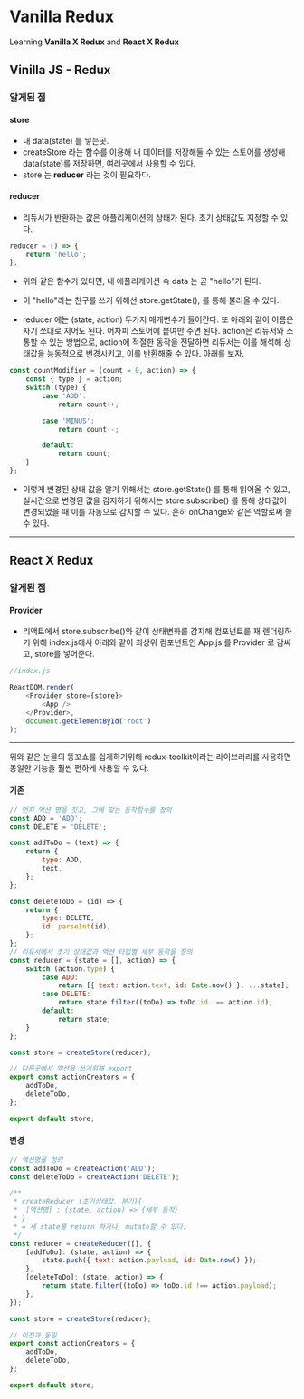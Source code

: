 # Vanilla Redux

Learning **Vanilla X Redux** and **React X Redux**

## Vinilla JS - Redux

### 알게된 점

#### store

-   내 data(state) 를 넣는곳.
-   createStore 라는 함수를 이용해 내 데이터를 저장해둘 수 있는 스토어를 생성해 data(state)를 저장하면, 여러곳에서 사용할 수 있다.
-   store 는 **reducer** 라는 것이 필요하다.

#### reducer

-   리듀서가 반환하는 값은 애플리케이션의 상태가 된다. 초기 상태값도 지정할 수 있다.

```javascript
reducer = () => {
	return 'hello';
};
```

-   위와 같은 함수가 있다면, 내 애플리케이션 속 data 는 곧 "hello"가 된다.

-   이 "hello"라는 친구를 쓰기 위해선 store.getState(); 를 통해 불러올 수 있다.

-   reducer 에는 (state, action) 두가지 매개변수가 들어간다. 또 아래와 같이 이름은 자기 쪼대로 지어도 된다. 어차피 스토어에 붙여만 주면 된다. action은 리듀서와 소통할 수 있는 방법으로, action에 적절한 동작을 전달하면 리듀서는 이를 해석해 상태값을 능동적으로 변경시키고, 이를 반환해줄 수 있다. 아래를 보자.

```javascript
const countModifier = (count = 0, action) => {
	const { type } = action;
	switch (type) {
		case 'ADD':
			return count++;

		case 'MINUS':
			return count--;

		default:
			return count;
	}
};
```

-   이렇게 변경된 상태 값을 알기 위해서는 store.getState() 를 통해 읽어올 수 있고, 실시간으로 변경된 값을 감지하기 위해서는 store.subscribe() 를 통해 상태값이 변경되었을 때 이를 자동으로 감지할 수 있다. 흔히 onChange와 같은 역할로써 쓸 수 있다.

---

## React X Redux

### 알게된 점

#### Provider

-   리액트에서 store.subscribe()와 같이 상태변화를 감지해 컴포넌트를 재 렌더링하기 위해 index.js에서 아래와 같이 최상위 컴포넌트인 App.js 를 Provider 로 감싸고, store를 넣어준다.

```javascript
//index.js

ReactDOM.render(
	<Provider store={store}>
		<App />
	</Provider>,
	document.getElementById('root')
);
```

---

위와 같은 눈물의 똥꼬쇼를 쉽게하기위해 redux-toolkit이라는 라이브러리를 사용하면 동일한 기능을 훨씬 편하게 사용할 수 있다.

#### 기존

```javascript
// 먼저 액션 명을 짓고, 그에 맞는 동작함수를 정의
const ADD = 'ADD';
const DELETE = 'DELETE';

const addToDo = (text) => {
	return {
		type: ADD,
		text,
	};
};

const deleteToDo = (id) => {
	return {
		type: DELETE,
		id: parseInt(id),
	};
};
// 리듀서에서 초기 상태값과 액션 타입별 세부 동작을 정의
const reducer = (state = [], action) => {
	switch (action.type) {
		case ADD:
			return [{ text: action.text, id: Date.now() }, ...state];
		case DELETE:
			return state.filter((toDo) => toDo.id !== action.id);
		default:
			return state;
	}
};

const store = createStore(reducer);

// 다른곳에서 액션을 쓰기위해 export
export const actionCreators = {
	addToDo,
	deleteToDo,
};

export default store;
```

#### 변경

```javascript
// 액션명을 정의
const addToDo = createAction('ADD');
const deleteToDo = createAction('DELETE');

/**
 * createReducer (초기상태값, 분기){
 *  [액션명] : (state, action) => {세부 동작}
 * }
 * = 새 state를 return 하거나, mutate할 수 있다.
 */
const reducer = createReducer([], {
	[addToDo]: (state, action) => {
		state.push({ text: action.payload, id: Date.now() });
	},
	[deleteToDo]: (state, action) => {
		return state.filter((toDo) => toDo.id !== action.payload);
	},
});

const store = createStore(reducer);

// 이전과 동일
export const actionCreators = {
	addToDo,
	deleteToDo,
};

export default store;
```
